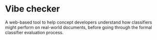 # Vibe checker

A web-based tool to help concept developers understand how classifiers might perform on real-world documents, before going through the formal classifier evaluation process.
